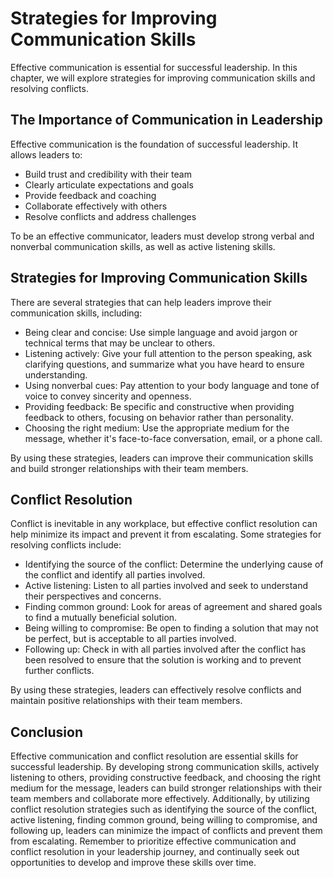 Strategies for Improving Communication Skills
===============================================================================================

Effective communication is essential for successful leadership. In this chapter, we will explore strategies for improving communication skills and resolving conflicts.

The Importance of Communication in Leadership
---------------------------------------------

Effective communication is the foundation of successful leadership. It allows leaders to:

* Build trust and credibility with their team
* Clearly articulate expectations and goals
* Provide feedback and coaching
* Collaborate effectively with others
* Resolve conflicts and address challenges

To be an effective communicator, leaders must develop strong verbal and nonverbal communication skills, as well as active listening skills.

Strategies for Improving Communication Skills
---------------------------------------------

There are several strategies that can help leaders improve their communication skills, including:

* Being clear and concise: Use simple language and avoid jargon or technical terms that may be unclear to others.
* Listening actively: Give your full attention to the person speaking, ask clarifying questions, and summarize what you have heard to ensure understanding.
* Using nonverbal cues: Pay attention to your body language and tone of voice to convey sincerity and openness.
* Providing feedback: Be specific and constructive when providing feedback to others, focusing on behavior rather than personality.
* Choosing the right medium: Use the appropriate medium for the message, whether it's face-to-face conversation, email, or a phone call.

By using these strategies, leaders can improve their communication skills and build stronger relationships with their team members.

Conflict Resolution
-------------------

Conflict is inevitable in any workplace, but effective conflict resolution can help minimize its impact and prevent it from escalating. Some strategies for resolving conflicts include:

* Identifying the source of the conflict: Determine the underlying cause of the conflict and identify all parties involved.
* Active listening: Listen to all parties involved and seek to understand their perspectives and concerns.
* Finding common ground: Look for areas of agreement and shared goals to find a mutually beneficial solution.
* Being willing to compromise: Be open to finding a solution that may not be perfect, but is acceptable to all parties involved.
* Following up: Check in with all parties involved after the conflict has been resolved to ensure that the solution is working and to prevent further conflicts.

By using these strategies, leaders can effectively resolve conflicts and maintain positive relationships with their team members.

Conclusion
----------

Effective communication and conflict resolution are essential skills for successful leadership. By developing strong communication skills, actively listening to others, providing constructive feedback, and choosing the right medium for the message, leaders can build stronger relationships with their team members and collaborate more effectively. Additionally, by utilizing conflict resolution strategies such as identifying the source of the conflict, active listening, finding common ground, being willing to compromise, and following up, leaders can minimize the impact of conflicts and prevent them from escalating. Remember to prioritize effective communication and conflict resolution in your leadership journey, and continually seek out opportunities to develop and improve these skills over time.
